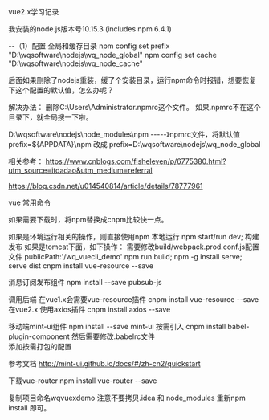 vue2.x学习记录

我安装的node.js版本号10.15.3 (includes npm 6.4.1)



--（1）配置 全局和缓存目录
npm config set prefix "D:\wqsoftware\nodejs\wq_node_global"
npm config set cache "D:\wqsoftware\nodejs\wq_node_cache"

后面如果删除了nodejs重装，缓了个安装目录，运行npm命令时报错，想要恢复下这个配置的默认值，怎么办呢？

解决办法：
删除C:\Users\Administrator.npmrc这个文件。
如果.npmrc不在这个目录下，就全局搜一下啦。


D:\wqsoftware\nodejs\node_modules\npm -----》npmrc文件，将默认值
prefix=${APPDATA}\npm
改成
prefix=D:\wqsoftware\nodejs\wq_node_global



相关参考：
https://www.cnblogs.com/fisheleven/p/6775380.html?utm_source=itdadao&utm_medium=referral

https://blog.csdn.net/u014540814/article/details/78777961


vue 常用命令

如果需要下载时，将npm替换成cnpm比较快一点。


如果是环境运行相关的操作，则直接使用npm
本地运行
npm start/run dev;
构建发布 如果是tomcat下面，如下操作：
需要修改build/webpack.prod.conf.js配置文件  publicPath:'/wq_vuecli_demo'
npm run build;
npm -g install serve;
serve dist
cnpm install vue-resource --save

消息订阅发布组件
npm install --save pubsub-js

调用后端 在vue1.x会需要vue-resource插件
cnpm install vue-resource --save
在vue2.x 使用axios插件
cnpm install axios --save

移动端mint-ui组件
npm install --save mint-ui
按需引入
cnpm install babel-plugin-component 
然后需要修改.babelrc文件  
添加按需打包的配置


参考文档
http://mint-ui.github.io/docs/#/zh-cn2/quickstart


下载vue-router
npm install vue-router --save


复制项目命名wqvuexdemo 注意不要拷贝.idea 和 node_modules
重新npm install 即可。
